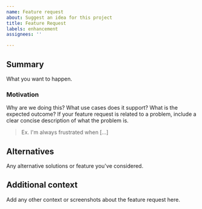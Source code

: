 ```yaml
---
name: Feature request
about: Suggest an idea for this project
title: Feature Request
labels: enhancement
assignees: ''

---
```


## Summary
What you want to happen.

### Motivation
Why are we doing this? What use cases does it support? What is the expected outcome? If your feature request is related to a problem, include a clear concise description of what the problem is.
> Ex. I'm always frustrated when [...]

## Alternatives
Any alternative solutions or feature you've considered.

## Additional context
Add any other context or screenshots about the feature request here.

